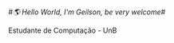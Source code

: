 #*🌎 Hello World, I'm Geilson, be very welcome*#

Estudante de Computação - UnB



<!-- Proudly created with GPRM ( https://gprm.itsvg.in ) -->